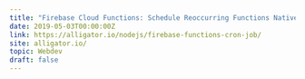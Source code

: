 ```yaml
---
title: "Firebase Cloud Functions: Schedule Reoccurring Functions Natively"
date: 2019-05-03T00:00:00Z
link: https://alligator.io/nodejs/firebase-functions-cron-job/
site: alligator.io/
topic: Webdev
draft: false
---
```

